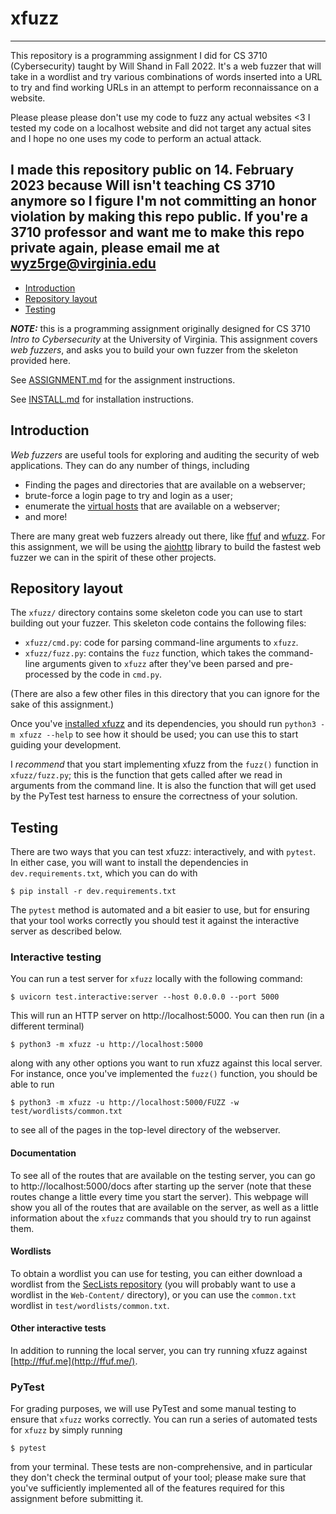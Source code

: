 # xfuzz

---
This repository is a programming assignment I did for CS 3710 (Cybersecurity) taught by Will Shand in Fall 2022. It's a web fuzzer that will take in a wordlist and try various combinations of words inserted into a URL to try and find working URLs in an attempt to perform reconnaissance on a website.

Please please please don't use my code to fuzz any actual websites <3 I tested my code on a localhost website and did not target any actual sites and I hope no one uses my code to perform an actual attack.

I made this repository public on 14. February 2023 because Will isn't teaching CS 3710 anymore so I figure I'm not committing an honor violation by making this repo public. If you're a 3710 professor and want me to make this repo private again, please email me at wyz5rge@virginia.edu
---

- [Introduction](#introduction)
- [Repository layout](#repository-layout)
- [Testing](#testing)

_**NOTE:**_ this is a programming assignment originally designed for CS 3710
*Intro to Cybersecurity* at the University of Virginia. This assignment covers
*web fuzzers*, and asks you to build your own fuzzer from the skeleton
provided here.

See [ASSIGNMENT.md](ASSIGNMENT.md) for the assignment instructions.

See [INSTALL.md](INSTALL.md) for installation instructions.

## Introduction

*Web fuzzers* are useful tools for exploring and auditing the security of web
applications. They can do any number of things, including

- Finding the pages and directories that are available on a webserver;
- brute-force a login page to try and login as a user;
- enumerate the [virtual hosts](https://en.wikipedia.org/wiki/Virtual_hosting)
  that are available on a webserver;
- and more!

There are many great web fuzzers already out there, like
[ffuf](https://github.com/ffuf/ffuf) and
[wfuzz](https://wfuzz.readthedocs.io/en/latest/). For this assignment, we will
be using the  [aiohttp](https://docs.aiohttp.org/en/stable/index.html) library
to build the fastest web fuzzer we can in the spirit of these other projects.

## Repository layout

The `xfuzz/` directory contains some skeleton code you can use to start building
out your fuzzer. This skeleton code contains the following files:

- `xfuzz/cmd.py`: code for parsing command-line arguments to `xfuzz`.
- `xfuzz/fuzz.py`: contains the `fuzz` function, which takes the command-line
  arguments given to `xfuzz` after they've been parsed and pre-processed by the
  code in `cmd.py`.

(There are also a few other files in this directory that you can ignore for the
sake of this assignment.)

Once you've [installed xfuzz](#installation) and its dependencies, you should
run `python3 -m xfuzz --help` to see how it should be used; you can use this to
start guiding your development.

I *recommend* that you start implementing xfuzz from the `fuzz()` function in
`xfuzz/fuzz.py`; this is the function that gets called after we read in
arguments from the command line. It is also the function that will get used by
the PyTest test harness to ensure the correctness of your solution.

## Testing

There are two ways that you can test xfuzz: interactively, and with `pytest`. In
either case, you will want to install the dependencies in
`dev.requirements.txt`, which you can do with

```
$ pip install -r dev.requirements.txt
```

The `pytest` method is automated and a bit easier to use, but for ensuring that
your tool works correctly you should test it against the interactive server as
described below.

### Interactive testing

You can run a test server for `xfuzz` locally with the following command:

```
$ uvicorn test.interactive:server --host 0.0.0.0 --port 5000
```

This will run an HTTP server on http://localhost:5000. You can then run (in a
different terminal)

```
$ python3 -m xfuzz -u http://localhost:5000
```

along with any other options you want to run xfuzz against this local server.
For instance, once you've implemented the `fuzz()` function, you should be able
to run

```
$ python3 -m xfuzz -u http://localhost:5000/FUZZ -w test/wordlists/common.txt
```

to see all of the pages in the top-level directory of the webserver.

#### Documentation

To see all of the routes that are available on the testing server, you can go to
http://localhost:5000/docs after starting up the server (note that these routes
change a little every time you start the server). This webpage will show you all
of the routes that are available on the server, as well as a little information
about the `xfuzz` commands that you should try to run against them.

#### Wordlists

To obtain a wordlist you can use for testing, you can either download a wordlist
from the [SecLists repository](https://github.com/danielmiessler/SecLists/) (you
will probably want to use a wordlist in the `Web-Content/` directory), or you
can use the `common.txt` wordlist in `test/wordlists/common.txt`.

#### Other interactive tests

In addition to running the local server, you can try running xfuzz against
[http://ffuf.me](http://ffuf.me/).

### PyTest

For grading purposes, we will use PyTest and some manual testing to ensure that
`xfuzz` works correctly. You can run a series of automated tests for `xfuzz` by
simply running

```
$ pytest
```

from your terminal. These tests are non-comprehensive, and in particular they
don't check the terminal output of your tool; please make sure that you've
sufficiently implemented all of the features required for this assignment before
submitting it.
